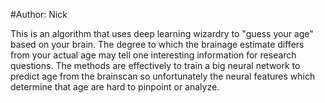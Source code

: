 #Author: Nick

This is an algorithm that uses deep learning wizardry to "guess your age" based on your brain. The degree to which the brainage estimate differs from your actual age may tell one interesting information for research questions. The methods are effectively to train a big neural network to predict age from the brainscan so unfortunately the neural features which determine that age are hard to pinpoint or analyze. 